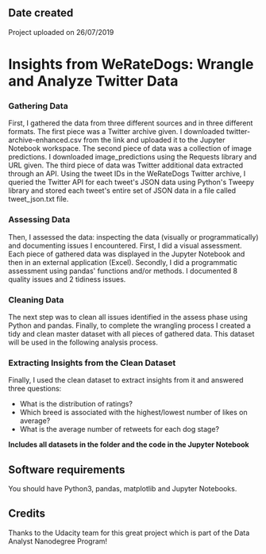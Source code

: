 ﻿## Date created
Project uploaded on 26/07/2019

# Insights from WeRateDogs: Wrangle and Analyze Twitter Data

### Gathering Data

First, I gathered the data from three different sources and in three different formats.
The first piece was a Twitter archive given. I downloaded twitter-archive-enhanced.csv from the link and uploaded it to the Jupyter Notebook workspace.
The second piece of data was a collection of image predictions. I downloaded image_predictions using the Requests library and URL given.
The third piece of data was Twitter additional data extracted through an API. Using the tweet IDs in the WeRateDogs Twitter archive, I queried the Twitter API for each tweet's JSON data using Python's Tweepy library and stored each tweet's entire set of JSON data in a file called tweet_json.txt file. 

### Assessing Data

Then, I assessed the data: inspecting the data (visually or programmatically) and documenting issues I encountered.
First, I did a visual assessment. Each piece of gathered data was displayed in the Jupyter Notebook and then in an external application (Excel).
Secondly, I did a programmatic assessment using pandas' functions and/or methods.
I documented 8 quality issues and 2 tidiness issues.

### Cleaning Data

The next step was to clean all issues identified in the assess phase using Python and pandas.
Finally, to complete the wrangling process I created a tidy and clean master dataset with all pieces of
gathered data. This dataset will be used in the following analysis process.

### Extracting Insights from the Clean Dataset

Finally, I used the clean dataset to extract insights from it and answered three questions:
* What is the distribution of ratings?
* Which breed is associated with the highest/lowest number of likes on average?
* What is the average number of retweets for each dog stage?

**Includes all datasets in the folder and the code in the Jupyter Notebook**

## Software requirements
You should have Python3, pandas, matplotlib and Jupyter Notebooks.

## Credits
Thanks to the Udacity team for this great project which is part of the Data Analyst Nanodegree Program!

